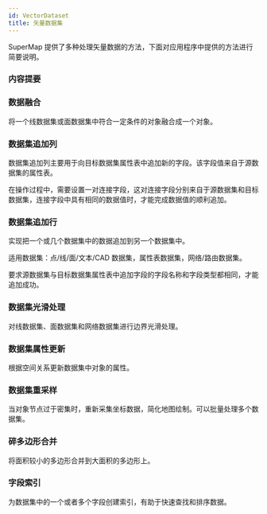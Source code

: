 ```yaml
---
id: VectorDataset
title: 矢量数据集
---
```

SuperMap 提供了多种处理矢量数据的方法，下面对应用程序中提供的方法进行简要说明。

### 内容提要



### 数据融合


将一个线数据集或面数据集中符合一定条件的对象融合成一个对象。



### 数据集追加列


数据集追加列主要用于向目标数据集属性表中追加新的字段。该字段值来自于源数据集的属性表。

在操作过程中，需要设置一对连接字段，这对连接字段分别来自于源数据集和目标数据集，连接字段中具有相同的数据值时，才能完成数据值的顺利追加。



### 数据集追加行


实现把一个或几个数据集中的数据追加到另一个数据集中。

适用数据集：点/线/面/文本/CAD 数据集，属性表数据集，网络/路由数据集。

要求源数据集与目标数据集属性表中追加字段的字段名称和字段类型都相同，才能追加成功。



### 数据集光滑处理


对线数据集、面数据集和网络数据集进行边界光滑处理。



### 数据集属性更新


根据空间关系更新数据集中对象的属性。



### 数据集重采样


当对象节点过于密集时，重新采集坐标数据，简化地图绘制。可以批量处理多个数据集。



### 碎多边形合并

将面积较小的多边形合并到大面积的多边形上。



### 字段索引



为数据集中的一个或者多个字段创建索引，有助于快速查找和排序数据。

